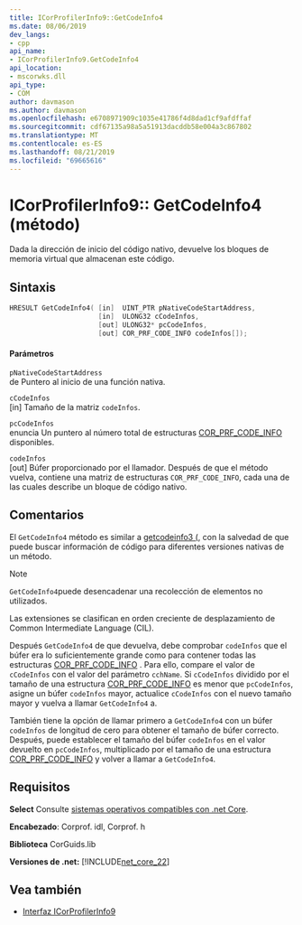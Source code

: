 ```yaml
---
title: ICorProfilerInfo9::GetCodeInfo4
ms.date: 08/06/2019
dev_langs:
- cpp
api_name:
- ICorProfilerInfo9.GetCodeInfo4
api_location:
- mscorwks.dll
api_type:
- COM
author: davmason
ms.author: davmason
ms.openlocfilehash: e6708971909c1035e41786f4d8dad1cf9afdffaf
ms.sourcegitcommit: cdf67135a98a5a51913dacddb58e004a3c867802
ms.translationtype: MT
ms.contentlocale: es-ES
ms.lasthandoff: 08/21/2019
ms.locfileid: "69665616"
---
```

# <a name="icorprofilerinfo9getcodeinfo4-method"></a>ICorProfilerInfo9:: GetCodeInfo4 (método)

Dada la dirección de inicio del código nativo, devuelve los bloques de memoria virtual que almacenan este código.

## <a name="syntax"></a>Sintaxis

```cpp
HRESULT GetCodeInfo4( [in]  UINT_PTR pNativeCodeStartAddress,
                      [in]  ULONG32 cCodeInfos,
                      [out] ULONG32* pcCodeInfos,
                      [out] COR_PRF_CODE_INFO codeInfos[]);
```

#### <a name="parameters"></a>Parámetros

`pNativeCodeStartAddress` \
de Puntero al inicio de una función nativa.

`cCodeInfos` \
[in] Tamaño de la matriz `codeInfos`.

`pcCodeInfos` \
enuncia Un puntero al número total de estructuras [COR_PRF_CODE_INFO](../../../../docs/framework/unmanaged-api/profiling/cor-prf-code-info-structure.md) disponibles.

`codeInfos` \
[out] Búfer proporcionado por el llamador. Después de que el método vuelva, contiene una matriz de estructuras `COR_PRF_CODE_INFO`, cada una de las cuales describe un bloque de código nativo.

## <a name="remarks"></a>Comentarios

El `GetCodeInfo4` método es similar a [getcodeinfo3 (](../../../../docs/framework/unmanaged-api/profiling/icorprofilerinfo4-getcodeinfo3-method.md), con la salvedad de que puede buscar información de código para diferentes versiones nativas de un método.

> [!NOTE]
> `GetCodeInfo4`puede desencadenar una recolección de elementos no utilizados.

Las extensiones se clasifican en orden creciente de desplazamiento de Common Intermediate Language (CIL).

Después `GetCodeInfo4` de que devuelva, debe comprobar `codeInfos` que el búfer era lo suficientemente grande como para contener todas las estructuras [COR_PRF_CODE_INFO](../../../../docs/framework/unmanaged-api/profiling/cor-prf-code-info-structure.md) . Para ello, compare el valor de `cCodeInfos` con el valor del parámetro `cchName`. Si `cCodeInfos` dividido por el tamaño de una estructura [COR_PRF_CODE_INFO](../../../../docs/framework/unmanaged-api/profiling/cor-prf-code-info-structure.md) es menor que `pcCodeInfos`, asigne un búfer `codeInfos` mayor, actualice `cCodeInfos` con el nuevo tamaño mayor y vuelva a llamar `GetCodeInfo4` a.

También tiene la opción de llamar primero a `GetCodeInfo4` con un búfer `codeInfos` de longitud de cero para obtener el tamaño de búfer correcto. Después, puede establecer el tamaño del búfer `codeInfos` en el valor devuelto en `pcCodeInfos`, multiplicado por el tamaño de una estructura [COR_PRF_CODE_INFO](../../../../docs/framework/unmanaged-api/profiling/cor-prf-code-info-structure.md) y volver a llamar a `GetCodeInfo4`.

## <a name="requirements"></a>Requisitos

**Select** Consulte [sistemas operativos compatibles con .net Core](../../../core/windows-prerequisites.md#net-core-supported-operating-systems).

**Encabezado**: Corprof. idl, Corprof. h

**Biblioteca** CorGuids.lib

**Versiones de .net:** [!INCLUDE[net_core_22](../../../../includes/net-core-22-md.md)]

## <a name="see-also"></a>Vea también

- [Interfaz ICorProfilerInfo9](../../../../docs/framework/unmanaged-api/profiling/ICorProfilerInfo9-interface.md)
